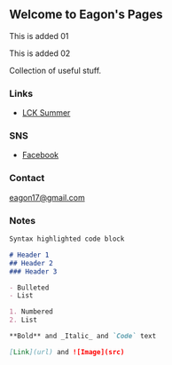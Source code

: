 ## Welcome to Eagon's Pages

This is added 01

This is added 02

Collection of useful stuff.

### Links

- [LCK Summer](https://search.naver.com/search.naver?where=nexearch&sm=tab_etc&mra=bjFE&query=2019%20%EC%9A%B0%EB%A6%AC%EC%9D%80%ED%96%89%20LoL%20%EC%B1%94%ED%94%BC%EC%96%B8%EC%8A%A4%20%EC%BD%94%EB%A6%AC%EC%95%84%20%EC%84%9C%EB%A8%B8%20%EA%B2%BD%EA%B8%B0%EC%9D%BC%EC%A0%95)

### SNS
- [Facebook](https://www.facebook.com/eagon17)

### Contact

eagon17@gmail.com

### Notes

```markdown
Syntax highlighted code block

# Header 1
## Header 2
### Header 3

- Bulleted
- List

1. Numbered
2. List

**Bold** and _Italic_ and `Code` text

[Link](url) and ![Image](src)
```
